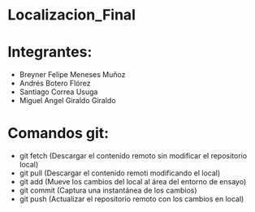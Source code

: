 # Localizacion_Final
# Integrantes:

- Breyner Felipe Meneses Muñoz
- Andrés Botero Flórez
- Santiago Correa Usuga
- Miguel Angel Giraldo Giraldo

# Comandos git:
- git fetch (Descargar el contenido remoto sin modificar el repositorio local)
- git pull (Descargar el contenido remoti modificando el local)
- git add (Mueve los cambios del local al área del entorno de ensayo)
- git commit (Captura una instantánea de los cambios)
- git push (Actualizar el repositorio remoto con los cambios en local)